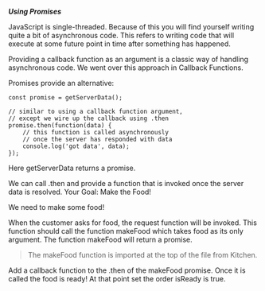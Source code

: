 ***Using Promises***

JavaScript is single-threaded. Because of this you will find yourself writing quite a bit of asynchronous code. This refers to writing code that will execute at some future point in time after something has happened.

Providing a callback function as an argument is a classic way of handling asynchronous code. We went over this approach in Callback Functions.

Promises provide an alternative:
```
const promise = getServerData();

// similar to using a callback function argument,
// except we wire up the callback using .then 
promise.then(function(data) {
    // this function is called asynchronously
    // once the server has responded with data
    console.log('got data', data);
});
```
Here getServerData returns a promise.

We can call .then and provide a function that is invoked once the server data is resolved.
Your Goal: Make the Food!

We need to make some food!

When the customer asks for food, the request function will be invoked. This function should call the function makeFood which takes food as its only argument. The function makeFood will return a promise.

>The makeFood function is imported at the top of the file from Kitchen.

Add a callback function to the .then of the makeFood promise. Once it is called the food is ready! At that point set the order isReady is true.
